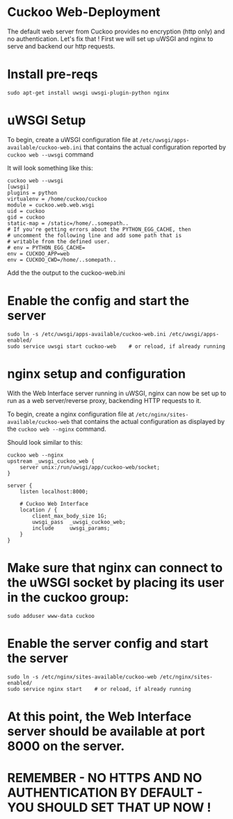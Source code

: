 # Cuckoo Web-Deployment
The default web server from Cuckoo provides no encryption (http only) and no authentication.
Let's fix that ! First we will set up uWSGI and nginx to serve and backend our http requests.

# Install pre-reqs
```
sudo apt-get install uwsgi uwsgi-plugin-python nginx
```

# uWSGI Setup
To begin, create a uWSGI configuration file at ``/etc/uwsgi/apps-available/cuckoo-web.ini`` that contains the actual configuration reported by `cuckoo web --uwsgi` command

It will look something like this:
```
cuckoo web --uwsgi
[uwsgi]
plugins = python
virtualenv = /home/cuckoo/cuckoo
module = cuckoo.web.web.wsgi
uid = cuckoo
gid = cuckoo
static-map = /static=/home/..somepath..
# If you're getting errors about the PYTHON_EGG_CACHE, then
# uncomment the following line and add some path that is
# writable from the defined user.
# env = PYTHON_EGG_CACHE=
env = CUCKOO_APP=web
env = CUCKOO_CWD=/home/..somepath..
```
Add the the output to the cuckoo-web.ini

# Enable the config and start the server
```
sudo ln -s /etc/uwsgi/apps-available/cuckoo-web.ini /etc/uwsgi/apps-enabled/
sudo service uwsgi start cuckoo-web    # or reload, if already running
```

# nginx setup and configuration
With the Web Interface server running in uWSGI, nginx can now be set up to run as a web server/reverse proxy, backending HTTP requests to it.

To begin, create a nginx configuration file at ``/etc/nginx/sites-available/cuckoo-web`` that contains the actual configuration as displayed by the `cuckoo web --nginx` command.

Should look similar to this:
```
cuckoo web --nginx
upstream _uwsgi_cuckoo_web {
    server unix:/run/uwsgi/app/cuckoo-web/socket;
}

server {
    listen localhost:8000;

    # Cuckoo Web Interface
    location / {
        client_max_body_size 1G;
        uwsgi_pass  _uwsgi_cuckoo_web;
        include     uwsgi_params;
    }
}
```
# Make sure that nginx can connect to the uWSGI socket by placing its user in the cuckoo group:
```
sudo adduser www-data cuckoo
```
# Enable the server config and start the server
```
sudo ln -s /etc/nginx/sites-available/cuckoo-web /etc/nginx/sites-enabled/
sudo service nginx start    # or reload, if already running
```

# At this point, the Web Interface server should be available at port 8000 on the server.
# REMEMBER - NO HTTPS AND NO AUTHENTICATION BY DEFAULT - YOU SHOULD SET THAT UP NOW !
